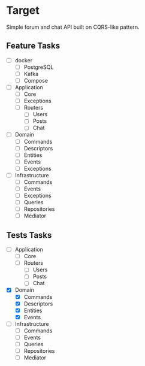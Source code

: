 # Target
  Simple forum and chat API built on CQRS-like pattern.

## Feature Tasks
- [ ] docker
  - [ ] PostgreSQL
  - [ ] Kafka
  - [ ] Compose
- [ ] Application
  - [ ] Core
  - [ ] Exceptions
  - [ ] Routers
    - [ ] Users
    - [ ] Posts
    - [ ] Chat
- [ ] Domain
  - [ ] Commands
  - [ ] Descriptors
  - [ ] Entities
  - [ ] Events
  - [ ] Exceptions
- [ ] Infrastructure
  - [ ] Commands
  - [ ] Events
  - [ ] Exceptions
  - [ ] Queries
  - [ ] Repositories
  - [ ] Mediator

## Tests Tasks
- [ ] Application
  - [ ] Core
  - [ ] Routers
    - [ ] Users
    - [ ] Posts
    - [ ] Chat
- [X] Domain
  - [X] Commands
  - [X] Descriptors
  - [X] Entities
  - [X] Events
- [ ] Infrastructure
  - [ ] Commands
  - [ ] Events
  - [ ] Queries
  - [ ] Repositories
  - [ ] Mediator
